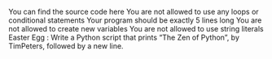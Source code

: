 You can find the source code here You are not allowed to use any loops or conditional statements Your program should be exactly 5 lines long You are not allowed to create new variables You are not allowed to use string literals Easter Egg : Write a Python script that prints “The Zen of Python”, by TimPeters, followed by a new line.
